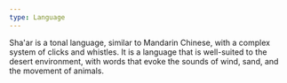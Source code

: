 ```yaml
---
type: Language
---
```

Sha'ar is a tonal language, similar to Mandarin Chinese, with a complex system of clicks and whistles. It is a language that is well-suited to the desert environment, with words that evoke the sounds of wind, sand, and the movement of animals.
